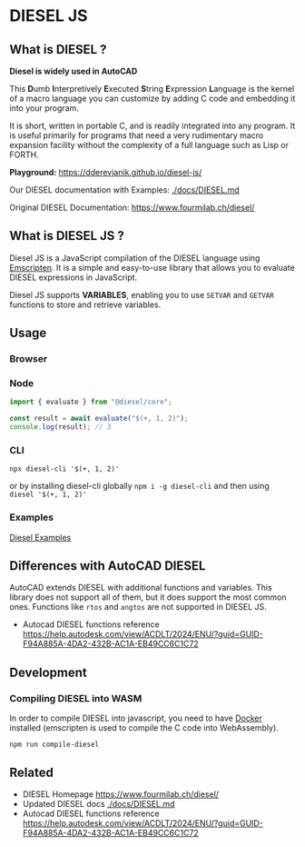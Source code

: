 # DIESEL JS

## What is DIESEL ?

**Diesel is widely used in AutoCAD**

This **D**umb **I**nterpretively **E**xecuted **S**tring **E**xpression **L**anguage is the kernel of a macro language you can customize by adding C code and embedding it into your program.

It is short, written in portable C, and is readily integrated into any program. It is useful primarily for programs that need a very rudimentary macro expansion facility without the complexity of a full language such as Lisp or FORTH.

**Playground:** <https://dderevjanik.github.io/diesel-js/>

Our DIESEL documentation with Examples: [./docs/DIESEL.md](./docs/DIESEL.md)

Original DIESEL Documentation: <https://www.fourmilab.ch/diesel/>

## What is DIESEL JS ?

Diesel JS is a JavaScript compilation of the DIESEL language using [Emscripten](https://emscripten.org/). It is a simple and easy-to-use library that allows you to evaluate DIESEL expressions in JavaScript.

Diesel JS supports **VARIABLES**, enabling you to use `SETVAR` and `GETVAR` functions to store and retrieve variables.

## Usage

### Browser

### Node

```javascript
import { evaluate } from "@diesel/core";

const result = await evaluate("$(+, 1, 2)");
console.log(result); // 3
```

### CLI

`npx diesel-cli '$(+, 1, 2)'`

or by installing diesel-cli globally `npm i -g diesel-cli` and then using `diesel '$(+, 1, 2)'`

### Examples

[Diesel Examples](./docs/DIESEL.md#examples)

## Differences with AutoCAD DIESEL

AutoCAD extends DIESEL with additional functions and variables. This library does not support all of them, but it does support the most common ones. Functions like `rtos` and `angtos` are not supported in DIESEL JS.

- Autocad DIESEL functions reference <https://help.autodesk.com/view/ACDLT/2024/ENU/?guid=GUID-F94A885A-4DA2-432B-AC1A-EB49CC6C1C72>


## Development

### Compiling DIESEL into WASM

In order to compile DIESEL into javascript, you need to have [Docker](https://www.docker.com/) installed (emscripten is used to compile the C code into WebAssembly).

`npm run compile-diesel`

## Related

- DIESEL Homepage <https://www.fourmilab.ch/diesel/>
- Updated DIESEL docs [./docs/DIESEL.md](./docs/DIESEL.md)
- Autocad DIESEL functions reference <https://help.autodesk.com/view/ACDLT/2024/ENU/?guid=GUID-F94A885A-4DA2-432B-AC1A-EB49CC6C1C72>
